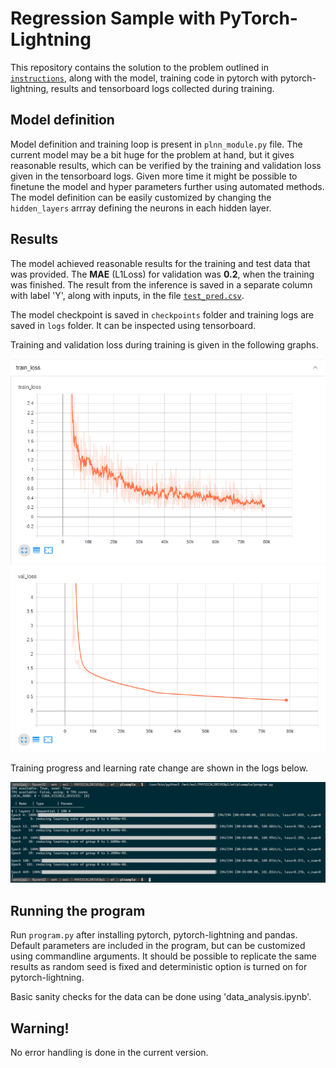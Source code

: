 # Regression Sample with PyTorch-Lightning

This repository contains the solution to the problem outlined in [`instructions`](instructions.md), along with the model, training code in pytorch with pytorch-lightning, results and tensorboard logs collected during training.

## Model definition

Model definition and training loop is present in `plnn_module.py` file. The current model may be a bit huge for the problem at hand, but it gives reasonable results, which can be verified by the training and validation loss given in the tensorboard logs. Given more time it might be possible to finetune the model and hyper parameters further using automated methods. The model definition can be easily customized by changing the `hidden_layers` arrray defining the neurons in each hidden layer.

## Results

The model achieved reasonable results for the training and test data that was provided. The **MAE** (L1Loss) for validation was **0.2**, when the training was finished. The result from the inference is saved in a separate column with label 'Y', along with inputs, in the file [`test_pred.csv`](data/test_1/test_pred.csv).

The model checkpoint is saved in `checkpoints` folder and training logs are saved in `logs` folder. It can be inspected using tensorboard.

Training and validation loss during training is given in the following graphs.

![Training Loss](images/tensorboard_training_loss.png)
![Validation Loss](images/tensorboard_val_loss.png)

Training progress and learning rate change are shown in the logs below.

![Validation Loss](images/training_log.png)

## Running the program

Run `program.py` after installing pytorch, pytorch-lightning and pandas. Default parameters are included in the program, but can be customized using commandline arguments. It should be possible to replicate the same results as random seed is fixed and deterministic option is turned on for pytorch-lightning.

Basic sanity checks for the data can be done using 'data_analysis.ipynb'.

## Warning!

No error handling is done in the current version.
